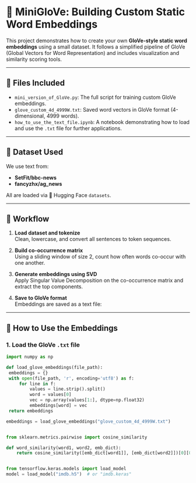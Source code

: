 # 🧠 MiniGloVe: Building Custom Static Word Embeddings

This project demonstrates how to create your own **GloVe-style static word embeddings** using a small dataset. It follows a simplified pipeline of GloVe (Global Vectors for Word Representation) and includes visualization and similarity scoring tools.

---

## 📂 Files Included

- `mini_version_of_GloVe.py`: The full script for training custom GloVe embeddings.
- `glove_custom_4d_4999W.txt`: Saved word vectors in GloVe format (4-dimensional, 4999 words).
- `how_to_use_the_text_file.ipynb`: A notebook demonstrating how to load and use the `.txt` file for further applications.

---

## 🧪 Dataset Used

We use text from:
- **SetFit/bbc-news**
- **fancyzhx/ag_news**

All are loaded via 🤗 Hugging Face `datasets`.

---

## 🧩 Workflow

1. **Load dataset and tokenize**  
   Clean, lowercase, and convert all sentences to token sequences.

2. **Build co-occurrence matrix**  
   Using a sliding window of size 2, count how often words co-occur with one another.

3. **Generate embeddings using SVD**  
   Apply Singular Value Decomposition on the co-occurrence matrix and extract the top components.

4. **Save to GloVe format**  
   Embeddings are saved as a text file:  



---

## 🧠 How to Use the Embeddings

### 1. Load the GloVe `.txt` file

```python
import numpy as np

def load_glove_embeddings(file_path):
 embeddings = {}
 with open(file_path, 'r', encoding='utf8') as f:
     for line in f:
         values = line.strip().split()
         word = values[0]
         vec = np.array(values[1:], dtype=np.float32)
         embeddings[word] = vec
 return embeddings

embeddings = load_glove_embeddings("glove_custom_4d_4999W.txt")


from sklearn.metrics.pairwise import cosine_similarity

def word_similarity(word1, word2, emb_dict):
    return cosine_similarity([emb_dict[word1]], [emb_dict[word2]])[0][0]


from tensorflow.keras.models import load_model
model = load_model("imdb.h5")  # or "imdb.keras"
